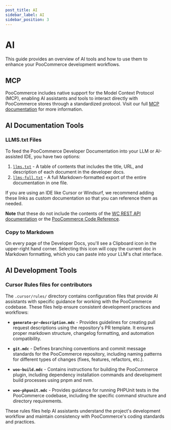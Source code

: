 ```yaml
---
post_title: AI
sidebar_label: AI
sidebar_position: 3
---
```


# AI

This guide provides an overview of AI tools and how to use them to enhance your PooCommerce development workflows.

## MCP

PooCommerce includes native support for the Model Context Protocol (MCP), enabling AI assistants and tools to interact directly with PooCommerce stores through a standardized protocol. Visit our full [MCP documentation](/docs/features/mcp/) for more information.

## AI Documentation Tools

### LLMS.txt Files

To feed the PooCommerce Developer Documentation into your LLM or AI-assisted IDE, you have two options:

1. [`llms.txt`](https://developer.poocommerce.com/docs/llms.txt) - A table of contents that includes the title, URL, and description of each document in the developer docs.
2. [`llms-full.txt`](https://developer.poocommerce.com/docs/llms-full.txt) - A full Markdown-formatted export of the entire documentation in one file.

If you are using an IDE like Cursor or Windsurf, we recommend adding these links as custom documentation so that you can reference them as needed.

**Note** that these do not include the contents of the [WC REST API documentation](https://poocommerce.github.io/poocommerce-rest-api-docs/#introduction) or the [PooCommerce Code Reference](https://poocommerce.github.io/code-reference/).

### Copy to Markdown

On every page of the Developer Docs, you'll see a Clipboard icon in the upper-right hand corner. Selecting this icon will copy the current doc in Markdown formatting, which you can paste into your LLM's chat interface.

## AI Development Tools

### Cursor Rules files for contributors

The `.cursor/rules/` directory contains configuration files that provide AI assistants with specific guidance for working with the PooCommerce codebase. These files help ensure consistent development practices and workflows:

-   **`generate-pr-description.mdc`** - Provides guidelines for creating pull request descriptions using the repository's PR template. It ensures proper markdown structure, changelog formatting, and automation compatibility.

-   **`git.mdc`** - Defines branching conventions and commit message standards for the PooCommerce repository, including naming patterns for different types of changes (fixes, features, refactors, etc.).

-   **`woo-build.mdc`** - Contains instructions for building the PooCommerce plugin, including dependency installation commands and development build processes using pnpm and nvm.

-   **`woo-phpunit.mdc`** - Provides guidance for running PHPUnit tests in the PooCommerce codebase, including the specific command structure and directory requirements.

These rules files help AI assistants understand the project's development workflow and maintain consistency with PooCommerce's coding standards and practices.
